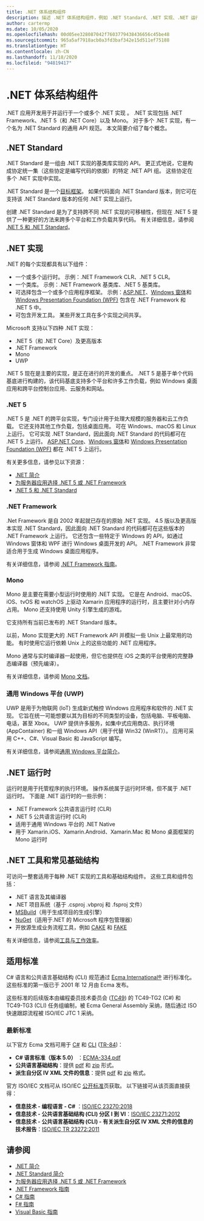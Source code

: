 ```yaml
---
title: .NET 体系结构组件
description: 描述 .NET 体系结构组件，例如 .NET Standard、.NET 实现、.NET 运行时和工具。
author: cartermp
ms.date: 10/05/2020
ms.openlocfilehash: 00d05ee328087042f7603779438436656c45be48
ms.sourcegitcommit: 965a5af7918acb0a3fd3baf342e15d511ef75188
ms.translationtype: HT
ms.contentlocale: zh-CN
ms.lasthandoff: 11/18/2020
ms.locfileid: "94819417"
---
```

# <a name="net-architectural-components"></a>.NET 体系结构组件

.NET 应用开发用于并运行于一个或多个 .NET 实现  。 .NET 实现包括 .NET Framework、.NET 5（和 .NET Core）以及 Mono。 对于多个 .NET 实现，有一个名为 .NET Standard 的通用 API 规范。 本文简要介绍了每个概念。

## <a name="net-standard"></a>.NET Standard

.NET Standard 是一组由 .NET 实现的基类库实现的 API。 更正式地说，它是构成协定统一集（这些协定是编写代码的依据）的特定 .NET API 组。 这些协定在多个 .NET 实现中实现。

.NET Standard 是一个[目标框架](glossary.md#target-framework)。 如果代码面向 .NET Standard 版本，则它可在支持该 .NET Standard 版本的任何 .NET 实现上运行。

创建 .NET Standard 是为了支持跨不同 .NET 实现的可移植性，但现在 .NET 5 提供了一种更好的方法来跨多个平台和工作负载共享代码。 有关详细信息，请参阅 [.NET 5 和 .NET Standard](net-standard.md#net-5-and-net-standard)。

## <a name="net-implementations"></a>.NET 实现

.NET 的每个实现都具有以下组件：

- 一个或多个运行时。 示例：.NET Framework CLR、.NET 5 CLR。
- 一个类库。 示例：.NET Framework 基类库、.NET 5 基类库。
- 可选择包含一个或多个应用程序框架。 示例：[ASP.NET](https://www.asp.net/)、[Windows 窗体](/dotnet/desktop/winforms/windows-forms-overview)和 [Windows Presentation Foundation (WPF)](/dotnet/desktop/wpf/) 包含在 .NET Framework 和 .NET 5 中。
- 可包含开发工具。 某些开发工具在多个实现之间共享。

Microsoft 支持以下四种 .NET 实现：

- .NET 5（和 .NET Core）及更高版本
- .NET Framework
- Mono
- UWP

.NET 5 现在是主要的实现，是正在进行的开发的重点。 .NET 5 是基于单个代码基底进行构建的，该代码基底支持多个平台和许多工作负载，例如 Windows 桌面应用和跨平台控制台应用、云服务和网站。

### <a name="net-5"></a>.NET 5

.NET 5 是 .NET 的跨平台实现，专门设计用于处理大规模的服务器和云工作负载。 它还支持其他工作负载，包括桌面应用。 可在 Windows、macOS 和 Linux 上运行。 它可实现 .NET Standard，因此面向 .NET Standard 的代码都可在 .NET 5 上运行。 [ASP.NET Core](https://dotnet.microsoft.com/learn/aspnet/what-is-aspnet-core)、[Windows 窗体](/dotnet/desktop/winforms/windows-forms-overview)和 [Windows Presentation Foundation (WPF)](/dotnet/desktop/wpf/) 都在 .NET 5 上运行。

有关更多信息，请参见以下资源：

- [.NET 简介](../core/introduction.md)
- [为服务器应用选择 .NET 5 或 .NET Framework](choosing-core-framework-server.md)
- [.NET 5 和 .NET Standard](net-standard.md#net-5-and-net-standard)

### <a name="net-framework"></a>.NET Framework

.Net Framework 是自 2002 年起就已存在的原始 .NET 实现。 4\.5 版以及更高版本实现 .NET Standard，因此面向 .NET Standard 的代码都可在这些版本的 .NET Framework 上运行。 它还包含一些特定于 Windows 的 API，如通过 Windows 窗体和 WPF 进行 Windows 桌面开发的 API。 .NET Framework 非常适合用于生成 Windows 桌面应用程序。

有关详细信息，请参阅 [.NET Framework 指南](../framework/index.yml)。

### <a name="mono"></a>Mono

Mono 是主要在需要小型运行时使用的 .NET 实现。 它是在 Android、macOS、iOS、tvOS 和 watchOS 上驱动 Xamarin 应用程序的运行时，且主要针对小内存占用。 Mono 还支持使用 Unity 引擎生成的游戏。

它支持所有当前已发布的 .NET Standard 版本。

以前，Mono 实现更大的 .NET Framework API 并模拟一些 Unix 上最常用的功能。 有时使用它运行依赖 Unix 上的这些功能的 .NET 应用程序。

Mono 通常与实时编译器一起使用，但它也提供在 iOS 之类的平台使用的完整静态编译器（预先编译）。

有关详细信息，请参阅 [Mono 文档](https://www.mono-project.com/docs/)。

### <a name="universal-windows-platform-uwp"></a>通用 Windows 平台 (UWP)

UWP 是用于为物联网 (IoT) 生成新式触控 Windows 应用程序和软件的 .NET 实现。 它旨在统一可能想要以其为目标的不同类型的设备，包括电脑、平板电脑、电话，甚至 Xbox。 UWP 提供许多服务，如集中式应用商店、执行环境 (AppContainer) 和一组 Windows API（用于代替 Win32 (WinRT)）。 应用可采用 C++、C#、Visual Basic 和 JavaScript 编写。

有关详细信息，请参阅[通用 Windows 平台简介](/windows/uwp/get-started/universal-application-platform-guide)。

## <a name="net-runtimes"></a>.NET 运行时

运行时是用于托管程序的执行环境。 操作系统属于运行时环境，但不属于 .NET 运行时。 下面是 .NET 运行时的一些示例：

- .NET Framework 公共语言运行时 (CLR)
- .NET 5 公共语言运行时 (CLR)
- 适用于通用 Windows 平台的 .NET Native
- 用于 Xamarin.iOS、Xamarin.Android、Xamarin.Mac 和 Mono 桌面框架的 Mono 运行时

## <a name="net-tooling-and-common-infrastructure"></a>.NET 工具和常见基础结构

可访问一整套适用于每种 .NET 实现的工具和基础结构组件。 这些工具和组件包括：

- .NET 语言及其编译器
- .NET 项目系统（基于 .csproj  .vbproj  和 .fsproj  文件）
- [MSBuild](/visualstudio/msbuild/msbuild)（用于生成项目的生成引擎）
- [NuGet](/nuget/)（适用于.NET 的 Microsoft 程序包管理器）
- 开放源生成业务流程工具，例如 [CAKE](https://cakebuild.net/) 和 [FAKE](https://fake.build/)

有关详细信息，请参阅[工具与工作效率](../core/introduction.md#tools-and-productivity)。

## <a name="applicable-standards"></a>适用标准

C# 语言和公共语言基础结构 (CLI) 规范通过 [Ecma International&reg;](https://www.ecma-international.org/) 进行标准化。 这些标准的第一版已于 2001 年 12 月由 Ecma 发布。

这些标准的后续版本由编程委员技术委员会 ([TC49](https://www.ecma-international.org/memento/tc49.htm)) 的 TC49-TG2 (C#) 和 TC49-TG3 (CLI) 任务组编制，被 Ecma General Assembly 采纳，随后通过 ISO 快速跟踪流程被 ISO/IEC JTC 1 采纳。

### <a name="latest-standards"></a>最新标准

以下官方 Ecma 文档可用于 [C#](http://www.ecma-international.org/publications/standards/Ecma-334.htm) 和 [CLI](http://www.ecma-international.org/publications/standards/Ecma-335.htm) ([TR-84](http://www.ecma-international.org/publications/techreports/E-TR-084.htm))：

- **C# 语言标准（版本 5.0）** ：[ECMA-334.pdf](https://www.ecma-international.org/publications/files/ECMA-ST/ECMA-334.pdf)
- **公共语言基础结构**：提供 [pdf](https://www.ecma-international.org/publications/files/ECMA-ST/ECMA-335.pdf) 和 [zip](https://www.ecma-international.org/publications/files/ECMA-ST/ECMA-335.zip) 形式。
- **派生自分区 IV XML 文件的信息**：提供 [pdf](https://www.ecma-international.org/publications/files/ECMA-TR/ECMA%20TR-084.pdf) 和 [zip](https://www.ecma-international.org/publications/files/ECMA-TR/TR-084.zip) 格式。

官方 ISO/IEC 文档可从 ISO/IEC [公开标准](https://standards.iso.org/ittf/PubliclyAvailableStandards/)页获取。 以下链接可从该页面直接获得：

- **信息技术 - 编程语言 - C#** ：[ISO/IEC 23270:2018](https://standards.iso.org/ittf/PubliclyAvailableStandards/c075178_ISO_IEC_23270_2018.zip)
- **信息技术 - 公共语言基础结构 (CLI) 分区 I 到 VI**：[ISO/IEC 23271:2012](https://standards.iso.org/ittf/PubliclyAvailableStandards/c058046_ISO_IEC_23271_2012(E).zip)
- **信息技术 - 公共语言基础结构 (CLI) - 有关派生自分区 IV XML 文件的信息的技术报告**：[ISO/IEC TR 23272:2011](https://standards.iso.org/ittf/PubliclyAvailableStandards/c057955_ISO_IEC_TR_23272_2011.zip)

## <a name="see-also"></a>请参阅

- [.NET 简介](../core/introduction.md)
- [.NET Standard 简介](net-standard.md)
- [为服务器应用选择 .NET 5 或 .NET Framework](choosing-core-framework-server.md)
- [.NET Framework 指南](../framework/index.yml)
- [C# 指南](../csharp/index.yml)
- [F# 指南](../fsharp/index.yml)
- [Visual Basic 指南](../visual-basic/index.yml)
